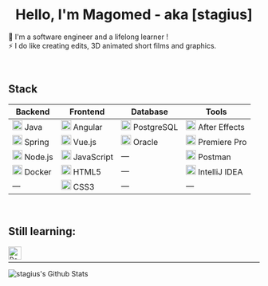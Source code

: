 <h1 align="center">Hello, I'm Magomed - aka [stagius]</h1>
<p align="center">
  
🔭 I'm a software engineer and a lifelong learner !<br />
⚡ I do like creating edits, 3D animated short films and graphics.

</p>

<br />
  
<h2>Stack</h2>

| Backend                                                                  | Frontend                                                                  | Database                                                                  | Tools                                                                        |
|--------------------------------------------------------------------------|---------------------------------------------------------------------------|---------------------------------------------------------------------------|------------------------------------------------------------------------------|
| <img src="https://www.vectorlogo.zone/logos/java/java-wordmark.svg" alt="Java" width="20"/> Java        | <img src="https://cdn.simpleicons.org/angular/_/000" alt="Angular" width="20"/> Angular        | <img src="https://cdn.simpleicons.org/postgresql/_/000" alt="PostgreSQL" width="20"/> PostgreSQL        | <img src="https://cdn.jsdelivr.net/npm/simple-icons@v14/icons/adobeaftereffects.svg" alt="After Effects" width="20"/> After Effects |
| <img src="https://cdn.jsdelivr.net/npm/simple-icons@v14/icons/spring.svg" alt="Spring" width="20"/> Spring  | <img src="https://cdn.simpleicons.org/vuedotjs/_/000" alt="Vue.js" width="20"/> Vue.js      | <img src="https://cdn.jsdelivr.net/npm/simple-icons@v14/icons/oracle.svg" alt="Oracle" width="20"/> Oracle                    | <img src="https://cdn.jsdelivr.net/npm/simple-icons@v14/icons/adobepremierepro.svg" alt="Premiere Pro" width="20"/> Premiere Pro  |
| <img src="https://cdn.simpleicons.org/nodedotjs/_/000" alt="Node.js" width="20"/> Node.js   | <img src="https://cdn.simpleicons.org/javascript/_/000" alt="JavaScript" width="20"/> JavaScript | — | <img src="https://cdn.jsdelivr.net/npm/simple-icons@v14/icons/postman.svg" alt="Postman" width="20"/> Postman                |
|<img src="https://cdn.simpleicons.org/docker/_/000" alt="Docker" width="20"/> Docker         | <img src="https://cdn.simpleicons.org/html5/_/000" alt="HTML5" width="20"/> HTML5           | — | <img src="https://cdn.simpleicons.org/intellijidea/_/000" alt="IntelliJ IDEA" width="20"/> IntelliJ IDEA  |
| — | <img src="https://cdn.simpleicons.org/css/_/000" alt="CSS3" width="20"/> CSS3             | — | — |






<br />

<h2>Still learning:</h2>

<img align="left" alt="React" width="26px" src="https://simpleicons.org/icons/react.svg" />

<br />

---

<img alt="stagius's Github Stats" src="https://github-readme-stats.vercel.app/api/top-langs/?username=stagius&card_width=500&theme=buefy" />

